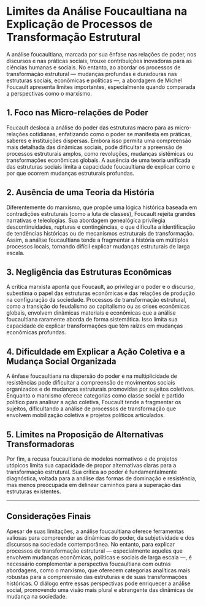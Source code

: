 # Limites da Análise Foucaultiana na Explicação de Processos de Transformação Estrutural

A análise foucaultiana, marcada por sua ênfase nas relações de poder, nos discursos e nas práticas sociais, trouxe contribuições inovadoras para as ciências humanas e sociais. No entanto, ao abordar os processos de transformação estrutural — mudanças profundas e duradouras nas estruturas sociais, econômicas e políticas —, a abordagem de Michel Foucault apresenta limites importantes, especialmente quando comparada a perspectivas como o marxismo.

## 1. **Foco nas Micro-relações de Poder**

Foucault desloca a análise do poder das estruturas macro para as micro-relações cotidianas, enfatizando como o poder se manifesta em práticas, saberes e instituições dispersas. Embora isso permita uma compreensão mais detalhada das dinâmicas sociais, pode dificultar a apreensão de processos estruturais amplos, como revoluções, mudanças sistêmicas ou transformações econômicas globais. A ausência de uma teoria unificada das estruturas sociais limita a capacidade foucaultiana de explicar como e por que ocorrem mudanças estruturais profundas.

## 2. **Ausência de uma Teoria da História**

Diferentemente do marxismo, que propõe uma lógica histórica baseada em contradições estruturais (como a luta de classes), Foucault rejeita grandes narrativas e teleologias. Sua abordagem genealógica privilegia descontinuidades, rupturas e contingências, o que dificulta a identificação de tendências históricas ou de mecanismos estruturais de transformação. Assim, a análise foucaultiana tende a fragmentar a história em múltiplos processos locais, tornando difícil explicar mudanças estruturais de larga escala.

## 3. **Negligência das Estruturas Econômicas**

A crítica marxista aponta que Foucault, ao privilegiar o poder e o discurso, subestima o papel das estruturas econômicas e das relações de produção na configuração da sociedade. Processos de transformação estrutural, como a transição do feudalismo ao capitalismo ou as crises econômicas globais, envolvem dinâmicas materiais e econômicas que a análise foucaultiana raramente aborda de forma sistemática. Isso limita sua capacidade de explicar transformações que têm raízes em mudanças econômicas profundas.

## 4. **Dificuldade em Explicar a Ação Coletiva e a Mudança Social Organizada**

A ênfase foucaultiana na dispersão do poder e na multiplicidade de resistências pode dificultar a compreensão de movimentos sociais organizados e de mudanças estruturais promovidas por sujeitos coletivos. Enquanto o marxismo oferece categorias como classe social e partido político para analisar a ação coletiva, Foucault tende a fragmentar os sujeitos, dificultando a análise de processos de transformação que envolvem mobilização coletiva e projetos políticos articulados.

## 5. **Limites na Proposição de Alternativas Transformadoras**

Por fim, a recusa foucaultiana de modelos normativos e de projetos utópicos limita sua capacidade de propor alternativas claras para a transformação estrutural. Sua crítica ao poder é fundamentalmente diagnóstica, voltada para a análise das formas de dominação e resistência, mas menos preocupada em delinear caminhos para a superação das estruturas existentes.

---

## **Considerações Finais**

Apesar de suas limitações, a análise foucaultiana oferece ferramentas valiosas para compreender as dinâmicas do poder, da subjetividade e dos discursos na sociedade contemporânea. No entanto, para explicar processos de transformação estrutural — especialmente aqueles que envolvem mudanças econômicas, políticas e sociais de larga escala —, é necessário complementar a perspectiva foucaultiana com outras abordagens, como o marxismo, que oferecem categorias analíticas mais robustas para a compreensão das estruturas e de suas transformações históricas. O diálogo entre essas perspectivas pode enriquecer a análise social, promovendo uma visão mais plural e abrangente das dinâmicas de mudança na sociedade.